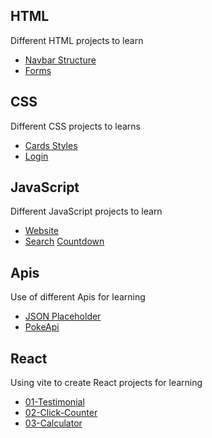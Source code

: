 ## HTML

Different HTML projects to learn

- [Navbar Structure](/documents/html-docs/navbar-structure.md)
- [Forms](/documents/html-docs/forms-structure.md)

## CSS

Different CSS projects to learns

- [Cards Styles](/documents/css-docs/cards-styles.md)
- [Login](/documents/css-docs/logins-styles.md)

## JavaScript

Different JavaScript projects to learn

- [Website](/documents/javascript-docs/website.md)
- [Search](/documents/javascript-docs/search.md)
  [Countdown](/projects/javascript/countdown/index.html)

## Apis

Use of different Apis for learning

- [JSON Placeholder](/documents/apis-docs/placeholder.md)
- [PokeApi](/documents/apis-docs/)

## React

Using vite to create React projects for learning

- [01-Testimonial](/react/projects/01-testimonials/)
- [02-Click-Counter](/react/projects/02-click-counter/)
- [03-Calculator](/react/projects/03-calculator/)

